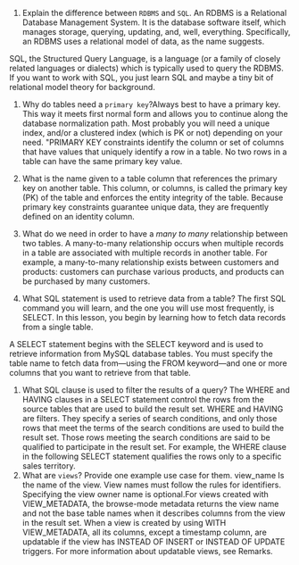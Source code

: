 1. Explain the difference between `RDBMS` and `SQL`.  An RDBMS is a Relational Database Management System. It is the database software itself, which manages storage, querying, updating, and, well, everything. Specifically, an RDBMS uses a relational model of data, as the name suggests. 

SQL, the Structured Query Language, is a language (or a family of closely related languages or dialects) which is typically used to query the RDBMS. If you want to work with SQL, you just learn SQL and maybe a tiny bit of relational model theory for background.
1. Why do tables need a `primary key`?Always best to have a primary key. This way it meets first normal form and allows you to continue along the database normalization path.  Most probably you will need a unique index, and/or a clustered index (which is PK or not) depending on your need. "PRIMARY KEY constraints identify the column or set of columns that have values that uniquely identify a row in a table. No two rows in a table can have the same primary key value.

1. What is the name given to a table column that references the primary key
   on another table.  This column, or columns, is called the primary key (PK) of the table and enforces the entity integrity of the table. Because primary key constraints guarantee unique data, they are frequently defined on an identity column.
1. What do we need in order to have a _many to many_ relationship between two
   tables.  A many-to-many relationship occurs when multiple records in a table are associated with multiple records in another table. For example, a many-to-many relationship exists between customers and products: customers can purchase various products, and products can be purchased by many customers.

1. What SQL statement is used to retrieve data from a table?
The first SQL command you will learn, and the one you will use most frequently, is SELECT. In this lesson, you begin by learning how to fetch data records from a single table.

A SELECT statement begins with the SELECT keyword and is used to retrieve information from MySQL database tables. You must specify the table name to fetch data from—using the FROM keyword—and one or more columns that you want to retrieve from that table.
1. What SQL clause is used to filter the results of a query?  The WHERE and HAVING clauses in a SELECT statement control the rows from the source tables that are used to build the result set. WHERE and HAVING are filters. They specify a series of search conditions, and only those rows that meet the terms of the search conditions are used to build the result set. Those rows meeting the search conditions are said to be qualified to participate in the result set. For example, the WHERE clause in the following SELECT statement qualifies the rows only to a specific sales territory.
1. What are `views`? Provide one example use case for them. view_name
Is the name of the view. View names must follow the rules for identifiers. Specifying the view owner name is optional.For views created with VIEW_METADATA, the browse-mode metadata returns the view name and not the base table names when it describes columns from the view in the result set.
When a view is created by using WITH VIEW_METADATA, all its columns, except a timestamp column, are updatable if the view has INSTEAD OF INSERT or INSTEAD OF UPDATE triggers. For more information about updatable views, see Remarks.
